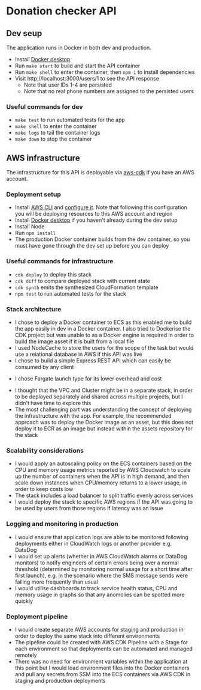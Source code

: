 # Donation checker API


## Dev seup

The application runs in Docker in both dev and production.

* Install [Docker desktop](https://www.docker.com/products/docker-desktop/)
* Run `make start` to build and start the API container
* Run `make shell` to enter the container, then `npm i` to install dependencies
* Visit http://localhost:3000/users/1 to see the API response
  - Note that user IDs 1-4 are persisted
  - Note that no real phone numbers are assigned to the persisted users

### Useful commands for dev

* `make test`        to run automated tests for the app
* `make shell`       to enter the container
* `make logs`        to tail the container logs
* `make down`        to stop the container


## AWS infrastructure

The infrastructure for this API is deployable via [aws-cdk](https://docs.aws.amazon.com/cdk/v2/guide/getting_started.html) if you have an AWS account. 

### Deployment setup

* Install [AWS CLI](https://docs.aws.amazon.com/cli/latest/userguide/getting-started-install.html) and [configure it](https://docs.aws.amazon.com/cli/latest/userguide/cli-configure-sso.html). Note that following this configuration you will be deploying resources to this AWS account and region
* Install [Docker desktop](https://www.docker.com/products/docker-desktop/) if you haven't already during the dev setup
* Install Node
* Run `npm install`
* The production Docker container builds from the dev container, so you must have gone through the dev set up before you can deploy

### Useful commands for infrastructure

* `cdk deploy`      to deploy this stack
* `cdk diff`        to compare deployed stack with current state
* `cdk synth`       emits the synthesized CloudFormation template
* `npm test`        to run automated tests for the stack 


### Stack architecture

* I chose to deploy a Docker container to ECS as this enabled me to build the app easily in dev in a Docker container. I also tried to Dockerise the CDK project but was unable to as a Docker engine is required in order to build the image asset if it is built from a local file
* I used NodeCache to store the users for the scope of the task but would use a relational database in AWS if this API was live
* I chose to build a simple Express REST API which can easily be consumed by any client
+ I chose Fargate launch type for its lower overhead and cost 
* I thought that the VPC and Cluster might be in a separate stack, in order to be deployed separately and shared across multiple projects, but I didn't have time to explore this
* The most challenging part was understanding the concept of deploying the infrastructure with the app. For example, the recommended approach was to deploy the Docker image as an asset, but this does not deploy it to ECR as an image but instead within the assets repository for the stack


### Scalability considerations

* I would apply an autoscaling policy on the ECS containers based on the CPU and memory usage metrics reported by AWS Cloudwatch to scale up the number of containers when the API is in high demand, and then scale down instances when CPU/memory returns to a lower usage, in order to keep costs low
* The stack includes a load balancer to split traffic evenly across services
* I would deploy the stack to specific AWS regions if the API was going to be used by users from those regions if latency was an issue


### Logging and monitoring in production

* I would ensure that application logs are able to be monitored following deployments either in CloudWatch logs or another provider e.g. DataDog
* I would set up alerts (whether in AWS CloudWatch alarms or DataDog monitors) to notify engineers of certain errors being over a normal threshold (determined by monitoring normal usage for a short time after first launch), e.g. in the scenario where the SMS message sends were failing more frequently than usual
* I would utilise dashboards to track service health status, CPU and memory usage in graphs so that any anomolies can be spotted more quickly


### Deployment pipeline

* I would create separate AWS accounts for staging and production in order to deploy the same stack into different environments
* The pipeline could be created with AWS CDK Pipeline with a Stage for each environment so that deployments can be automated and managed remotely
* There was no need for environment variables within the application at this point but I would load environment files into the Docker containers and pull any secrets from SSM into the ECS containers via AWS CDK in staging and production deployments




